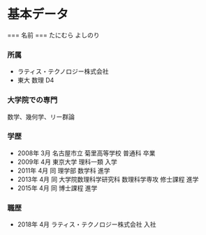 # 基本データ

=== 名前 ===
たにむら よしのり

### 所属
- ラティス・テクノロジー株式会社
- 東大 数理 D4

### 大学院での専門
数学、幾何学、リー群論

### 学歴
- 2008年 3月 名古屋市立 菊里高等学校 普通科 卒業
- 2009年 4月 東京大学 理科一類 入学
- 2011年 4月 同 理学部 数学科 進学
- 2013年 4月 同 大学院数理科学研究科 数理科学専攻 修士課程 進学
- 2015年 4月 同 博士課程 進学

### 職歴
- 2018年 4月 ラティス・テクノロジー株式会社 入社

